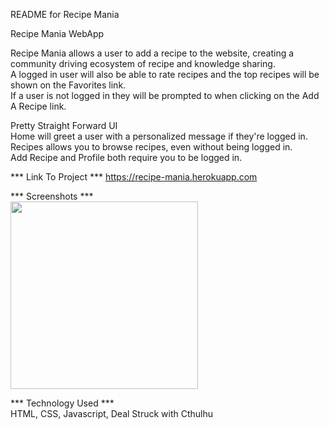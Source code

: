 README for Recipe Mania

Recipe Mania WebApp

Recipe Mania allows a user to add a recipe to the website, creating a community driving ecosystem of recipe and knowledge sharing.  
A logged in user will also be able to rate recipes and the top recipes will be shown on the Favorites link.  
If a user is not logged in they will be prompted to when clicking on the Add A Recipe link.

Pretty Straight Forward UI   
Home will greet a user with a personalized message if they're logged in.   
Recipes allows you to browse recipes, even without being logged in.  
Add Recipe and Profile both require you to be logged in.

*** Link To Project *** 
https://recipe-mania.herokuapp.com  

*** Screenshots ***   
<img src='https://i.imgur.com/qoin0oi.png' height='300' >

*** Technology Used ***  
HTML, CSS, Javascript, Deal Struck with Cthulhu